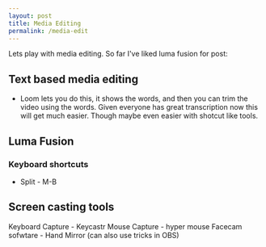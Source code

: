 ```yaml
---
layout: post
title: Media Editing
permalink: /media-edit
---
```


Lets play with media editing. So far I've liked luma fusion for post:

## Text based media editing

- Loom lets you do this, it shows the words, and then you can trim the video using the words. Given everyone has great transcription now this will get much easier. Though maybe even easier with shotcut like tools.

## Luma Fusion

### Keyboard shortcuts

- Split - M-B

## Screen casting tools

Keyboard Capture - Keycastr
Mouse Capture - hyper mouse
Facecam sofwtare - Hand Mirror (can also use tricks in OBS)

